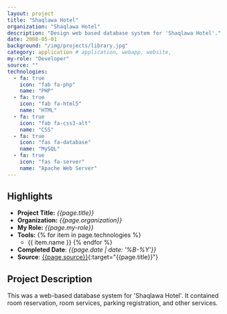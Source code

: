 ```yaml
---
layout: project
title: "Shaqlawa Hotel"
organization: "Shaqlawa Hotel"
description: "Design web based database system for 'Shaqlawa Hotel'."
date: 2008-05-01
background: "/img/projects/library.jpg"
category: application # application, webapp, website,
my-role: "Developer"
source: ""
technologies:
  - fa: true
    icon: "fab fa-php"
    name: "PHP"
  - fa: true
    icon: "fab fa-html5"
    name: "HTML"
  - fa: true
    icon: "fab fa-css3-alt"
    name: "CSS"
  - fa: true
    icon: "fas fa-database"
    name: "MySQL"
  - fa: true
    icon: "fas fa-server"
    name: "Apache Web Server"
---
```

<style>
  ul p {
  margin-bottom: 2px;
  margin-top: 2px;
}
</style>
## Highlights

- **Project Title:** _{{page.title}}_
- **Organization:** _{{page.organization}}_
- **My Role:** _{{page.my-role}}_
- **Tools:** 
  {% for item in page.technologies %}
    - {{ item.name }}
  {% endfor %}
- **Completed Date**: _{{page.date  | date: '%B-%Y'}}_
- **Source**: [{{page.source}}]({{page.source}}){:target="{{page.title}}"}

## Project Description

This was a web-based database system for 'Shaqlawa Hotel'. It contained room reservation, room services, parking registration, and other services.
